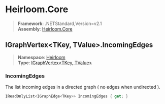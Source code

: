 # Heirloom.Core

> **Framework**: .NETStandard,Version=v2.1  
> **Assembly**: [Heirloom.Core][0]  

## IGraphVertex\<TKey, TValue>.IncomingEdges

> **Namespace**: [Heirloom][0]  
> **Type**: [IGraphVertex\<TKey, TValue>][1]  

### IncomingEdges

The list incoming edges in a directed graph ( no edges when undirected ).

```cs
IReadOnlyList<IGraphEdge<TKey>> IncomingEdges { get; }
```

[0]: ../Heirloom.Core.md
[1]: Heirloom.IGraphVertex[TKey,TValue].md

